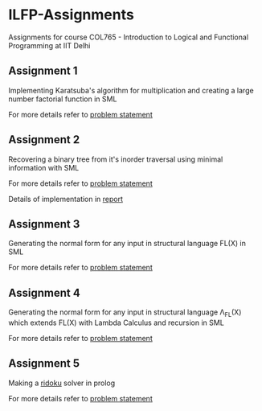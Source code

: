# ILFP-Assignments
Assignments for course COL765 - Introduction to Logical and Functional Programming at IIT Delhi

## Assignment 1

Implementing Karatsuba's algorithm for multiplication and creating a large number factorial function in SML

For more details refer to [problem statement](assignment1/problem_statement.pdf)

## Assignment 2

Recovering a binary tree from it's inorder traversal using minimal information with SML

For more details refer to [problem statement](assignment2/problem_statement.pdf)

Details of implementation in [report](assignment3/output/output.pdf)

## Assignment 3

Generating the normal form for any input in structural language FL(X) in SML

For more details refer to [problem statement](assignment3/problem_statement.pdf)

## Assignment 4

Generating the normal form for any input in structural language &Lambda;<sub>FL</sub>(X) which extends FL(X) with Lambda Calculus and recursion in SML

For more details refer to [problem statement](assignment4/problem_statement.pdf)

## Assignment 5

Making a [ridoku](http://www.rikudo-puzzle.com) solver in prolog

For more details refer to [problem statement](assignment5/problem_statement.pdf)
